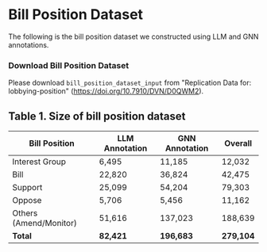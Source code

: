 # Bill Position Dataset

The following is the bill position dataset we constructed using LLM and GNN annotations.

### Download Bill Position Dataset
Please download `bill_position_dataset_input` from "Replication Data for: lobbying-position" (https://doi.org/10.7910/DVN/D0QWM2).

## Table 1. Size of bill position dataset

| Bill Position             | LLM Annotation | GNN Annotation | Overall  |
|--------------------------|----------------|----------------|----------|
| Interest Group           | 6,495          | 11,185         | 12,032   |
| Bill                     | 22,820         | 36,824         | 42,475   |
| Support                  | 25,099         | 54,204         | 79,303   |
| Oppose                   | 5,706          | 5,456          | 11,162   |
| Others (Amend/Monitor)   | 51,616         | 137,023        | 188,639  |
| **Total**                | **82,421**     | **196,683**    | **279,104** |
